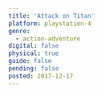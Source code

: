 ```yaml
---
title: 'Attack on Titan'
platform: playstation-4
genre:
  - action-adventure
digital: false
physical: true
guide: false
pending: false
posted: 2017-12-17
---
```

